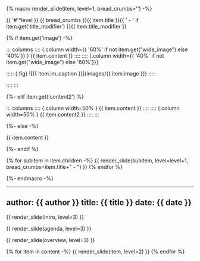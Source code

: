 {% macro render_slide(item, level=1, bread_crumbs='') -%}

{{ '#'*level }} {{ bread_crumbs }}{{ item.title }}{{ ' - ' if item.get('title_modifier') }}{{ item.title_modifier }}

{% if item.get('image') -%}

::: columns
:::: {.column width={{ '60%' if not item.get("wide_image") else '40%'}} }
{{ item.content }}
::::
:::: {.column width={{ '40%' if not item.get("wide_image") else '60%'}}}

::::: {.fig}
![{{ item.im_caption }}](images/{{ item.image }})
:::::

::::
:::

{%- elif item.get('content2') %}

::: columns
:::: {.column width=50% }
{{ item.content }}
::::
:::: {.column width=50% }
{{ item.content2 }}
::::
:::

{%- else -%}

{{ item.content }}

{%- endif %}

{% for subitem in item.children -%}
{{ render_slide(subitem, level=level+1, bread_crumbs=item.title+" - ") }}
{% endfor %}

{%- endmacro -%}

---
author: {{ author }}
title: {{ title }}
date: {{ date }}
---

<style>
div.column {
  font-size: smaller;
  vertical-align: middle;
}
div.condensed {
  font-size: smaller;
}
</style>

{{ render_slide(intro, level=3) }}

{{ render_slide(agenda, level=3) }}

{{ render_slide(overview, level=3) }}

{% for item in content -%}
{{ render_slide(item, level=2) }}
{% endfor %}

